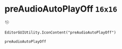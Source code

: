 # preAudioAutoPlayOff `16x16`
<img src="/img/preAudioAutoPlayOff.png" width=16 height=16>

``` CSharp
EditorGUIUtility.IconContent("preAudioAutoPlayOff")
```
```
preAudioAutoPlayOff
```
